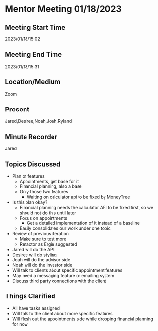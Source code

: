 
# Mentor Meeting 01/18/2023

## Meeting Start Time
2023/01/18/15:02
## Meeting End Time
2023/01/18/15:31

## Location/Medium

Zoom

## Present

Jared,Desiree,Noah,Joah,Ryland

## Minute Recorder

Jared

## Topics Discussed
* Plan of features
  * Appointments, get base for it
  * Financial planning, also a base
  * Only those two features
    * Waiting on calculator api to be fixed by MoneyTree
* Is this plan okay?
  * Financial planning needs the calculator API to be fixed first, so we should not do this until later
  * Focus on appointments
    * Get a detailed implementation of it instead of a baseline
  * Easily consolidates our work under one topic
* Review of previous iteration
  * Make sure to test more
  * Refactor as Ergin suggested
* Jared will do the API
* Desiree will do styling
* Joah will do the advisor side
* Noah will do the investor side
* Will talk to clients about specific appointment features
* May need a messaging feature or emailing system
* Discuss third party connections with the client


## Things Clarified
* All have tasks assigned
* Will talk to the client about more specific features
* Will flesh out the appointments side while dropping financial planning for now
